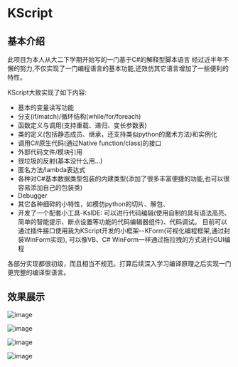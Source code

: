 # KScript

## 基本介绍
此项目为本人从大二下学期开始写的一门基于C#的解释型脚本语言
经过近半年不懈的努力,不仅实现了一门编程语言的基本功能,还效仿其它语言增加了一些便利的特性。

KScript大致实现了如下内容:
* 基本的变量读写功能
* 分支(if/match)/循环结构(while/for/foreach)
* 函数定义与调用(支持重载、递归、变长参数表)
* 类的定义(包括静态成员、继承，还支持类似python的魔术方法)和实例化
* 调用C#原生代码(通过Native function/class)的接口
* 外部代码文件/模块引用
* 很垃圾的反射(基本没什么用...)
* 匿名方法/lambda表达式
* 各种对C#基本数据类型包装的内建类型(添加了很多丰富便捷的功能,也可以很容易添加自己的包装类)
* Debugger
* 其它各种细碎的小特性，如模仿python的切片、解包、
* 开发了一个配套小工具-KsIDE:
可以进行代码编辑(使用自制的具有语法高亮、简单的智能提示、断点设置等功能的代码编辑器组件)、代码调试。
目前可以通过插件接口使用我为KScript开发的小框架--KForm(可视化编程框架,通过封装WinForm实现),
可以像VB、C# WinForm一样通过拖拉拽的方式进行GUI编程

各部分实现都很初级，而且相当不规范。打算后续深入学习编译原理之后实现一门更完整的编译型语言。

## 效果展示
![image](https://user-images.githubusercontent.com/21328219/176927391-01e6f707-97e0-4039-bd72-aab44bf3f56b.png)

![image](https://user-images.githubusercontent.com/21328219/176927570-51ac50f2-7b39-471a-94e3-813fbf9a1e03.png)

![image](https://user-images.githubusercontent.com/21328219/176927798-15bbca81-87f0-4535-bdcf-e809ec0f86ee.png)

![image](https://user-images.githubusercontent.com/21328219/176928015-0e01ae65-99f5-4c02-bd21-919764308812.png)
